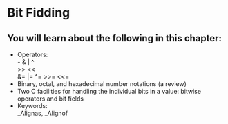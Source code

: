 # Bit Fidding #
## You will learn about the following in this chapter: ##
* Operators:<br>
  \- & | ^<br>
  \>\> \<\<<br>
  &= |= ^= >>= <<=
* Binary, octal, and hexadecimal number notations (a review)
* Two C facilities for handling the individual bits in a value: bitwise operators and bit fields
* Keywords:<br>
  _Alignas, _Alignof
  